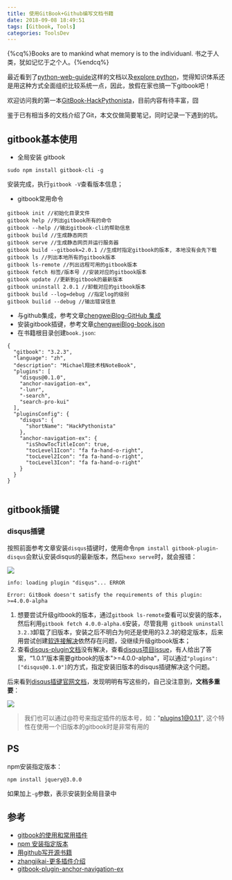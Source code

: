 ```yaml
---
title: 使用GitBook+Github编写文档书籍
date: 2018-09-08 18:49:51
tags: [Gitbook, Tools]
categories: ToolsDev
---
```


{%cq%}Books are to mankind what memory is to the individuanl. 书之于人类，犹如记忆于之个人。{%endcq%}

最近看到了[python-web-guide](https://python-web-guide.readthedocs.io/zh/latest/index.html#)这样的文档以及[explore python](https://funhacks.net/explore-python/)，觉得知识体系还是用这种方式全面组织比较系统一点，因此，放假在家也搞一下gitbook吧！

欢迎访问我的第一本[GitBook-HackPythonista](https://michael728.gitbooks.io/hackpythonista/content/)，目前内容有待丰富，囧

鉴于已有相当多的文档介绍了Git，本文仅做简要笔记，同时记录一下遇到的坑。

<!-- more -->

## gitbook基本使用

- 全局安装 gitbook

```
sudo npm install gitbook-cli -g
```

安装完成，执行`gitbook -V`查看版本信息；

- gitbook常用命令

```
gitbook init //初始化目录文件
gitbook help //列出gitbook所有的命令
gitbook --help //输出gitbook-cli的帮助信息
gitbook build //生成静态网页
gitbook serve //生成静态网页并运行服务器
gitbook build --gitbook=2.0.1 //生成时指定gitbook的版本, 本地没有会先下载
gitbook ls //列出本地所有的gitbook版本
gitbook ls-remote //列出远程可用的gitbook版本
gitbook fetch 标签/版本号 //安装对应的gitbook版本
gitbook update //更新到gitbook的最新版本
gitbook uninstall 2.0.1 //卸载对应的gitbook版本
gitbook build --log=debug //指定log的级别
gitbook builid --debug //输出错误信息
```

- 与github集成，参考文章[chengweiBlog-GitHub 集成](http://www.chengweiyang.cn/gitbook/gitbook.com/config/github.html)
- 安装gitbook插键，参考文章[chengweiBlog-book.json](http://www.chengweiyang.cn/gitbook/customize/book.json.html)
- 在书籍根目录创建`book.json`:
```
{
  "gitbook": "3.2.3",
  "language": "zh",
  "description": "Michael翔技术栈NoteBook",
  "plugins": [
    "disqus@0.1.0",
    "anchor-navigation-ex",
    "-lunr",
    "-search",
    "search-pro-kui"
  ],
  "pluginsConfig": {
    "disqus": {
      "shortName": "HackPythonista"
    },
    "anchor-navigation-ex": {
      "isShowTocTitleIcon": true,
      "tocLevel1Icon": "fa fa-hand-o-right",
      "tocLevel2Icon": "fa fa-hand-o-right",
      "tocLevel3Icon": "fa fa-hand-o-right"
    }
  }
}


```

## gitbook插键

### disqus插键

按照前面参考文章安装`disqus`插键时，使用命令`npm install gitbook-plugin-disqus`会默认安装disqus的最新版本，然后`hexo serve`时，就会报错：

![](https://ws1.sinaimg.cn/large/6d9475f6gy1fv29yxr7wvj20fv09tgnf.jpg)

```
info: loading plugin "disqus"... ERROR

Error: GitBook doesn't satisfy the requirements of this plugin: >=4.0.0-alpha
```

1. 想要尝试升级gitbook的版本，通过`gitbook ls-remote`查看可以安装的版本，然后利用`gitbook fetch 4.0.0-alpha.6`安装，尽管我用` gitbook uninstall 3.2.3`卸载了旧版本，安装之后不明白为何还是使用的3.2.3的稳定版本，后来用尝试创建[软连接解决](https://huataihuang.gitbooks.io/cloud-atlas/develop/doc/gitbook/gitbook_discussions.html)依然存在问题，没继续升级gitbook版本；
2. 查看[disqus-plugin文档](https://www.npmjs.com/package/gitbook-cli)没有解决，查看[disqus项目issue](https://github.com/GitbookIO/plugin-disqus/issues/10)，有人给出了答案，“1.0.1”版本需要gitbook的版本">=4.0.0-alpha"，可以通过`"plugins": ["disqus@0.1.0"]`的方式，指定安装旧版本的disqus插键解决这个问题。

后来看到[disqus插键官网文档](https://plugins.gitbook.com/plugin/disqus)，发现明明有写这些的，自己没注意到，**文档多重要**：

![](https://ws1.sinaimg.cn/large/6d9475f6gy1fv2cmzp2uoj20co0aemxc.jpg)

> 我们也可以通过@符号来指定插件的版本号，如："plugins1@0.1.1", 这个特性在使用一个旧版本的gitbook时是非常有用的


## PS

npm安装指定版本：
```
npm install jquery@3.0.0
```
如果加上`-g`参数，表示安装到全局目录中

## 参考

- [gitbook的使用和常用插件](https://dancon.gitbooks.io/git-books/content/in_action/gitbook%E4%BD%BF%E7%94%A8%E6%8C%87%E5%8D%97.html)
- [npm 安装指定版本](https://blog.csdn.net/xuaner8786/article/details/81630445)
- [用github写开源书籍](https://www.leolan.top/index.php/posts/30.html)
- [zhangjikai-更多插件介绍](https://gitbook.zhangjikai.com/plugins.html#disqus)
- [gitbook-plugin-anchor-navigation-ex](https://github.com/zq99299/gitbook-plugin-anchor-navigation-ex/blob/master/doc/config.md)